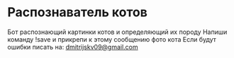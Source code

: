 # Распознаватель котов
Бот распознающий картинки котов и определяющий их породу
Напиши команду !save и прикрепи к этому сообщению фото кота
Если будут ошибки писать на: dmitrijskv09@gmail.com
